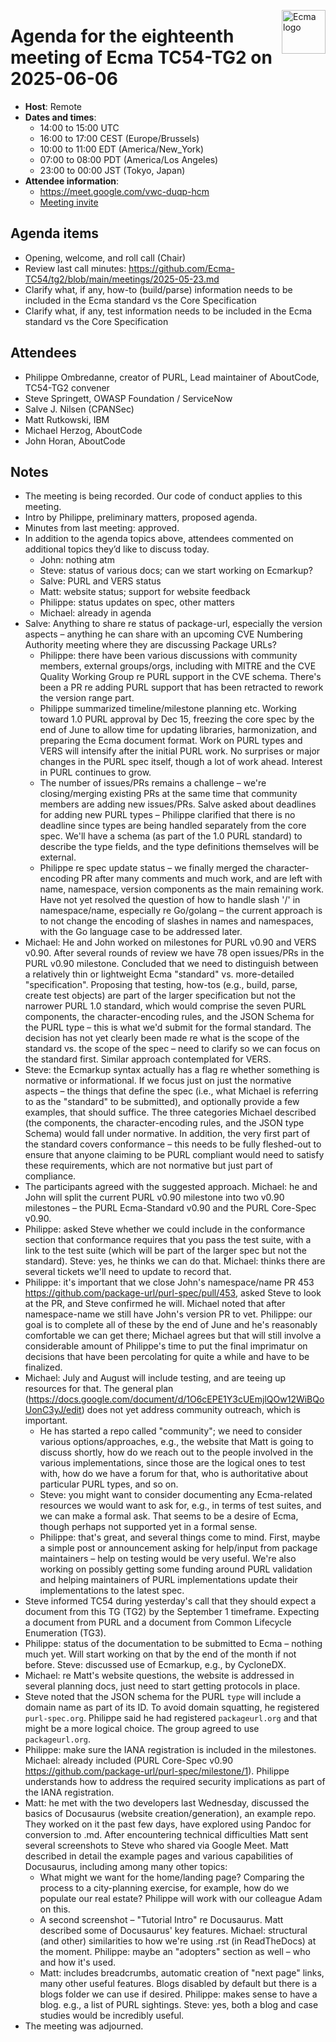 <img src="https://tc54.org/images/ecma.svg" align="right" height="70" alt="Ecma logo" /> <!-- markdownlint-disable-line MD041 -->

# Agenda for the eighteenth meeting of Ecma TC54-TG2 on 2025-06-06

- **Host**: Remote
- **Dates and times**:
    - 14:00 to 15:00 UTC
    - 16:00 to 17:00 CEST (Europe/Brussels)
    - 10:00 to 11:00 EDT (America/New_York)
    - 07:00 to 08:00 PDT (America/Los Angeles)
    - 23:00 to 00:00 JST (Tokyo, Japan)
- **Attendee information**:
    - https://meet.google.com/vwc-duqp-hcm
    - [Meeting invite](https://calendar.google.com/calendar/event?action=TEMPLATE&tmeid=NzAzNjU3ZTk3NHVzYTRsMjdnaG5jbGVkb2VfMjAyNTA2MDZUMTQwMDAwWiBjX2MwODYxYWJlYmRmNjllZjBkZmVjNjgxM2IyN2JmYzdjMjk3ZDU5MThiM2EyZTk3NmZjYTdiYmViMzg1OGE5YjNAZw&tmsrc=c_c0861abebdf69ef0dfec6813b27bfc7c297d5918b3a2e976fca7bbeb3858a9b3%40group.calendar.google.com)

## Agenda items
- Opening, welcome, and roll call (Chair)
- Review last call minutes: https://github.com/Ecma-TC54/tg2/blob/main/meetings/2025-05-23.md
- Clarify what, if any, how-to (build/parse) information needs to be included in the Ecma standard vs the Core Specification
- Clarify what, if any, test information needs to be included in the Ecma standard vs the Core Specification

## Attendees
- Philippe Ombredanne, creator of PURL, Lead maintainer of AboutCode, TC54-TG2 convener
- Steve Springett, OWASP Foundation / ServiceNow
- Salve J. Nilsen (CPANSec)
- Matt Rutkowski, IBM
- Michael Herzog, AboutCode
- John Horan, AboutCode

## Notes
- The meeting is being recorded.  Our code of conduct applies to this meeting.
- Intro by Philippe, preliminary matters, proposed agenda.
- Minutes from last meeting: approved.
- In addition to the agenda topics above, attendees commented on additional topics they’d like to discuss today.
    - John: nothing atm
    - Steve: status of various docs; can we start working on Ecmarkup?
    - Salve: PURL and VERS status
    - Matt: website status; support for website feedback
    - Philippe: status updates on spec, other matters
    - Michael: already in agenda
- Salve: Anything to share re status of package-url, especially the version aspects – anything he can share with an upcoming CVE Numbering Authority meeting where they are discussing Package URLs?
    - Philippe: there have been various discussions with community members, external groups/orgs, including with MITRE and the CVE Quality Working Group re PURL support in the CVE schema.  There's been a PR re adding PURL support that has been retracted to rework the version range part.
    - Philippe summarized timeline/milestone planning etc.  Working toward 1.0 PURL approval by Dec 15, freezing the core spec by the end of June to allow time for updating libraries, harmonization, and preparing the Ecma document format.  Work on PURL types and VERS will intensify after the initial PURL work.  No surprises or major changes in the PURL spec itself, though a lot of work ahead.  Interest in PURL continues to grow.
    - The number of issues/PRs remains a challenge – we're closing/merging existing PRs at the same time that community members are adding new issues/PRs.  Salve asked about deadlines for adding new PURL types – Philippe clarified that there is no deadline since types are being handled separately from the core spec.  We'll have a schema (as part of the 1.0 PURL standard) to describe the type fields, and the type definitions themselves will be external.
    - Philippe re spec update status – we finally merged the character-encoding PR after many comments and much work, and are left with name, namespace, version components as the main remaining work.  Have not yet resolved the question of how to handle slash '/' in namespace/name, especially re Go/golang – the current approach is to not change the encoding of slashes in names and namespaces, with the Go language case to be addressed later.
- Michael: He and John worked on milestones for PURL v0.90 and VERS v0.90.  After several rounds of review we have 78 open issues/PRs in the PURL v0.90 milestone.  Concluded that we need to distinguish between a relatively thin or lightweight Ecma "standard" vs. more-detailed "specification".  Proposing that testing, how-tos (e.g., build, parse, create test objects) are part of the larger specification but not the narrower PURL 1.0 standard, which would comprise the seven PURL components, the character-encoding rules, and the JSON Schema for the PURL type – this is what we'd submit for the formal standard.  The decision has not yet clearly been made re what is the scope of the standard vs. the scope of the spec – need to clarify so we can focus on the standard first.  Similar approach contemplated for VERS.
- Steve: the Ecmarkup syntax actually has a flag re whether something is normative or informational.  If we focus just on just the normative aspects – the things that define the spec (i.e., what Michael is referring to as the "standard" to be submitted), and optionally provide a few examples, that should suffice.  The three categories Michael described (the components, the character-encoding rules, and the JSON type Schema) would fall under normative.  In addition, the very first part of the standard covers conformance – this needs to be fully fleshed-out to ensure that anyone claiming to be PURL compliant would need to satisfy these requirements, which are not normative but just part of compliance.
- The participants agreed with the suggested approach.  Michael: he and John will split the current PURL v0.90 milestone into two v0.90 milestones – the PURL Ecma-Standard v0.90 and the PURL Core-Spec v0.90.
- Philippe: asked Steve whether we could include in the conformance section that conformance requires that you pass the test suite, with a link to the test suite (which will be part of the larger spec but not the standard).  Steve: yes, he thinks we can do that.  Michael: thinks there are several tickets we'll need to update to record that.
- Philippe: it's important that we close John's namespace/name PR 453 https://github.com/package-url/purl-spec/pull/453, asked Steve to look at the PR, and Steve confirmed he will.  Michael noted that after namespace-name we still have John's version PR to vet.  Philippe: our goal is to complete all of these by the end of June and he's reasonably comfortable we can get there; Michael agrees but that will still involve a considerable amount of Philippe's time to put the final imprimatur on decisions that have been percolating for quite a while and have to be finalized.
- Michael: July and August will include testing, and are teeing up resources for that.  The general plan (https://docs.google.com/document/d/1O6cEPE1Y3cUEmjlQOw12WiBQoUonC3yJ/edit) does not yet address community outreach, which is important.
    - He has started a repo called "community"; we need to consider various options/approaches, e.g., the website that Matt is going to discuss shortly, how do we reach out to the people involved in the various implementations, since those are the logical ones to test with, how do we have a forum for that, who is authoritative about particular PURL types, and so on.
    - Steve: you might want to consider documenting any Ecma-related resources we would want to ask for, e.g., in terms of test suites, and we can make a formal ask.  That seems to be a desire of Ecma, though perhaps not supported yet in a formal sense.
    - Philippe: that's great, and several things come to mind.  First, maybe a simple post or announcement asking for help/input from package maintainers – help on testing would be very useful.   We're also working on possibly getting some funding around PURL validation and helping maintainers of PURL implementations update their implementations to the latest spec.
- Steve informed TC54 during yesterday's call that they should expect a document from this TG (TG2) by the September 1 timeframe.  Expecting a document from PURL and a document from Common Lifecycle Enumeration (TG3).
- Philippe: status of the documentation to be submitted to Ecma – nothing much yet.  Will start working on that by the end of the month if not before.  Steve: discussed use of Ecmarkup, e.g., by CycloneDX.
- Michael: re Matt's website questions, the website is addressed in several planning docs, just need to start getting protocols in place.
- Steve noted that the JSON schema for the PURL `type` will include a domain name as part of its ID. To avoid domain squatting, he registered `purl-spec.org`.  Philippe said he had registered `packageurl.org` and that might be a more logical choice. The group agreed to use `packageurl.org`.
- Philippe: make sure the IANA registration is included in the milestones.  Michael: already included (PURL Core-Spec v0.90 https://github.com/package-url/purl-spec/milestone/1).  Philippe understands how to address the required security implications as part of the IANA registration.
- Matt:  he met with the two developers last Wednesday, discussed the basics of Docusaurus (website creation/generation), an example repo.  They worked on it the past few days, have explored using Pandoc for conversion to .md.  After encountering technical difficulties Matt sent several screenshots to Steve who shared via Google Meet.  Matt described in detail the example pages and various capabilities of Docusaurus, including among many other topics:
    - What might we want for the home/landing page?  Comparing the process to a city-planning exercise, for example, how do we populate our real estate?  Philippe will work with our colleague Adam on this.
    - A second screenshot – "Tutorial Intro" re Docusaurus.  Matt described some of Docusaurus' key features.  Michael: structural (and other) similarities to how we're using .rst (in ReadTheDocs) at the moment.  Philippe: maybe an "adopters" section as well – who and how it's used.
    - Matt: includes breadcrumbs, automatic creation of "next page" links, many other useful features.  Blogs disabled by default but there is a blogs folder we can use if desired.  Philippe: makes sense to have a blog.  e.g., a list of PURL sightings.  Steve: yes, both a blog and case studies would be incredibly useful.
- The meeting was adjourned.
